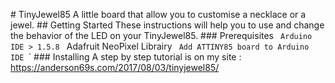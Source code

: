                                                                                                                                                                                                                                                                                                                                                                                                                                                                                                                                                                                                                                                                                                                 #   T i n y J e w e l 8 5 
 
 A   l i t t l e   b o a r d   t h a t   a l l o w   y o u   t o   c u s t o m i s e   a   n e c k l a c e   o r   a   j e w e l . 
 
 # #   G e t t i n g   S t a r t e d 
 
 T h e s e   i n s t r u c t i o n s   w i l l   h e l p   y o u   t o   u s e   a n d   c h a n g e   t h e   b e h a v i o r   o f   t h e   L E D   o n   y o u r   T i n y J e w e l 8 5 . 
 
 # # #   P r e r e q u i s i t e s 
 
 ` ` ` 
 A r d u i n o   I D E   >   1 . 5 . 8 
 ` ` ` 
 A d a f r u i t   N e o P i x e l   L i b r a i r y 
 ` ` ` 
 A d d   A T T I N Y 8 5   b o a r d   t o   A r d u i n o   I D E 
 ` ` ` ` ` ` ` ` 
 
 # # #   I n s t a l l i n g 
 
 A   s t e p   b y   s t e p   t u t o r i a l   i s   o n   m y   s i t e   :  [https://anderson69s.com/2017/08/03/tinyjewel85/
](https://anderson69s.com/2017/08/03/tinyjewel85/)
